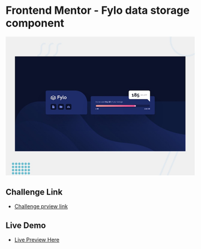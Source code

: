 # Frontend Mentor - Fylo data storage component

![Design preview for the Fylo data storage component coding challenge](./design/desktop-preview.jpg)

## Challenge Link

- [Challenge prview link](https://www.frontendmentor.io/challenges/fylo-data-storage-component-1dZPRbV5n)

## Live Demo

- [Live Preview Here](https://fylo-data-storage-component-master-mo3bassias-projects.vercel.app)
